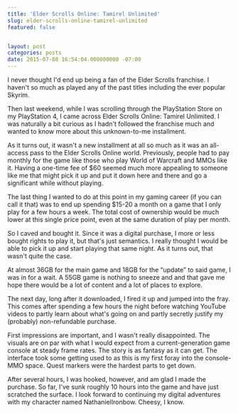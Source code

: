 ```yaml
---
title: 'Elder Scrolls Online: Tamirel Unlimited'
slug: elder-scrolls-online-tamirel-unlimited
featured: false


layout: post
categories: posts
date: 2015-07-08 16:54:04.000000000 -07:00
---
```


I never thought I'd end up being a fan of the Elder Scrolls franchise. I haven't so much as played any of the past titles including the ever popular Skyrim.

Then last weekend, while I was scrolling through the PlayStation Store on my PlayStation 4, I came across Elder Scrolls Online: Tamirel Unlimited. I was naturally a bit curious as I hadn't followed the franchise much and wanted to know more about this unknown-to-me installment.

As it turns out, it wasn't a new installment at all so much as it was an all-access pass to the Elder Scrolls Online world. Previously, people had to pay monthly for the game like those who play World of Warcraft and MMOs like it. Having a one-time fee of $60 seemed much more appealing to someone like me that might pick it up and put it down here and there and go a significant while without playing.

The last thing I wanted to do at this point in my gaming career (if you can call it that) was to end up spending $15-20 a month on a game that I only play for a few hours a week. The total cost of ownership would be much lower at this single price point, even at the same duration of play per month.

So I caved and bought it. Since it was a digital purchase, I more or less bought rights to play it, but that's just semantics. I really thought I would be able to pick it up and start playing that same night. As it turns out, that wasn't quite the case.

At almost 36GB for the main game and 18GB for the “update” to said game, I was in for a wait. A 55GB game is nothing to sneeze and and that gave me hope there would be a lot of content and a lot of places to explore.

The next day, long after it downloaded, I fired it up and jumped into the fray. This comes after spending a few hours the night before watching YouTube videos to partly learn about what's going on and partly secretly justify my (probably) non-refundable purchase.

First impressions are important, and I wasn't really disappointed. The visuals are on par with what I would expect from a current-generation game console at steady frame rates. The story is as fantasy as it can get. The interface took some getting used to as this is my first foray into the console-MMO space. Quest markers were the hardest parts to get down.

After several hours, I was hooked, however, and am glad I made the purchase. So far, I've sunk roughly 10 hours into the game and have just scratched the surface. I look forward to continuing my digital adventures with my character named NathanielIronbow. Cheesy, I know.

